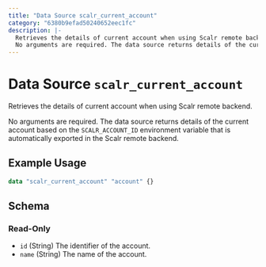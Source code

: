 ```yaml
---
title: "Data Source scalr_current_account"
category: "6380b9efad50240652eec1fc"
description: |-
  Retrieves the details of current account when using Scalr remote backend.
  No arguments are required. The data source returns details of the current account based on the SCALR_ACCOUNT_ID environment variable that is automatically exported in the Scalr remote backend.
---
```


# Data Source `scalr_current_account`

Retrieves the details of current account when using Scalr remote backend.

No arguments are required. The data source returns details of the current account based on the `SCALR_ACCOUNT_ID` environment variable that is automatically exported in the Scalr remote backend.

## Example Usage

```terraform
data "scalr_current_account" "account" {}
```

<!-- schema generated by tfplugindocs -->
## Schema

### Read-Only

- `id` (String) The identifier of the account.
- `name` (String) The name of the account.
